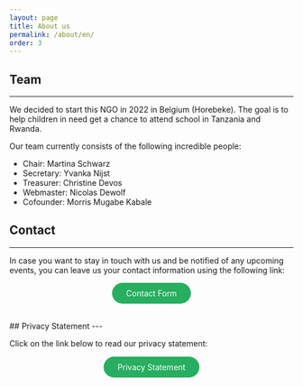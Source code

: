 ```yaml
---
layout: page
title: About us
permalink: /about/en/
order: 3
---
```


<style>
    .my_button {
        border: none;
        color: white !important;
        background-color: #27ae60;
        padding: 10px 25px;
        border-radius: 20px;
        cursor: pointer;
        text-decoration: none;
        font-size: inherit;
        font-family: inherit;
    }

    .my_button:hover {
        color: black !important;
        text-decoration: none
    }
</style>

## Team
---

We decided to start this NGO in 2022 in Belgium (Horebeke). The goal is to help children in need get a chance to attend school in Tanzania and Rwanda.

Our team currently consists of the following incredible people:
* Chair: Martina Schwarz
* Secretary: Yvanka Nijst
* Treasurer: Christine Devos
* Webmaster: Nicolas Dewolf
* Cofounder: Morris Mugabe Kabale

## Contact
---

In case you want to stay in touch with us and be notified of any upcoming events, you can leave us your contact information using the following link:

<form action = "https://docs.google.com/forms/d/e/1FAIpQLScbe8BRI2kehvG2h-it-rGgkTVMi5zLp5Hrc3_jH81RIZ87-g/viewform" target = "_blank" style = "text-align: center">
    <input type = "submit" class = "my_button" value = "Contact Form">
</form>

<br>
## Privacy Statement
---

Click on the link below to read our privacy statement:

<div style = "text-align: center; margin-top: 5%">
    <a href = "{{site.baseurl}}/privacy/" class = "my_button"> Privacy Statement </a>
</div>